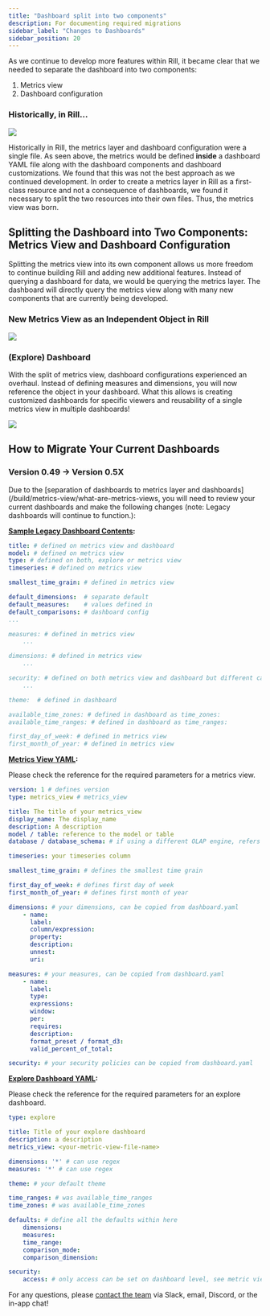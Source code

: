 ```yaml
---
title: "Dashboard split into two components"
description: For documenting required migrations
sidebar_label: "Changes to Dashboards"
sidebar_position: 20
---
```


As we continue to develop more features within Rill, it became clear that we needed to separate the dashboard into two components:
1. Metrics view
2. Dashboard configuration

### Historically, in Rill...

<img src='/img/concepts/metrics-view/old-dashboard.png' class='rounded-gif' />
<br />

Historically in Rill, the metrics layer and dashboard configuration were a single file. As seen above, the metrics would be defined **inside** a dashboard YAML file along with the dashboard components and dashboard customizations. We found that this was not the best approach as we continued development. In order to create a metrics layer in Rill as a first-class resource and not a consequence of dashboards, we found it necessary to split the two resources into their own files. Thus, the metrics view was born.

## Splitting the Dashboard into Two Components: Metrics View and Dashboard Configuration

Splitting the metrics view into its own component allows us more freedom to continue building Rill and adding new additional features. Instead of querying a dashboard for data, we would be querying the metrics layer. The dashboard will directly query the metrics view along with many new components that are currently being developed.

### New Metrics View as an Independent Object in Rill

<img src='/img/concepts/metrics-view/metrics-view-components.png' class='rounded-gif' />
<br />

### (Explore) Dashboard

With the split of metrics view, dashboard configurations experienced an overhaul. Instead of defining measures and dimensions, you will now reference the object in your dashboard. What this allows is creating customized dashboards for specific viewers and reusability of a single metrics view in multiple dashboards!

<img src='/img/concepts/metrics-view/explore-dashboard.png' class='rounded-gif' />
<br />

## How to Migrate Your Current Dashboards

### Version 0.49 → Version 0.5X

Due to the [separation of dashboards to metrics layer and dashboards](/build/metrics-view/what-are-metrics-views, you will need to review your current dashboards and make the following changes (note: Legacy dashboards will continue to function.):

**[Sample Legacy Dashboard Contents](https://docs.rilldata.com/reference/project-files/explore-dashboards):**

```yaml
title: # defined on metrics view and dashboard
model: # defined on metrics view
type: # defined on both, explore or metrics view
timeseries: # defined on metrics view

smallest_time_grain: # defined in metrics view

default_dimensions:  # separate default
default_measures:    # values defined in
default_comparisons: # dashboard config
...

measures: # defined in metrics view
    ...

dimensions: # defined in metrics view
    ...

security: # defined on both metrics view and dashboard but different capabilities
    ...

theme:  # defined in dashboard

available_time_zones: # defined in dashboard as time_zones:
available_time_ranges: # defined in dashboard as time_ranges:

first_day_of_week: # defined in metrics view
first_month_of_year: # defined in metrics view
```

**[Metrics View YAML](/reference/project-files/metrics-views):**

Please check the reference for the required parameters for a metrics view.

```yaml
version: 1 # defines version 
type: metrics_view # metrics_view

title: The title of your metrics_view
display_name: The display_name
description: A description
model / table: reference to the model or table
database / database_schema: # if using a different OLAP engine, refers to database and schema (usually not required)

timeseries: your timeseries column

smallest_time_grain: # defines the smallest time grain 

first_day_of_week: # defines first day of week
first_month_of_year: # defines first month of year

dimensions: # your dimensions, can be copied from dashboard.yaml
    - name:
      label:
      column/expression:
      property:
      description:
      unnest:
      uri:

measures: # your measures, can be copied from dashboard.yaml
    - name:
      label:
      type:
      expressions:
      window:
      per:
      requires:
      description:
      format_preset / format_d3:
      valid_percent_of_total:

security: # your security policies can be copied from dashboard.yaml
```

**[Explore Dashboard YAML](/reference/project-files/explore-dashboards):**

Please check the reference for the required parameters for an explore dashboard.

```yaml
type: explore

title: Title of your explore dashboard
description: a description
metrics_view: <your-metric-view-file-name>

dimensions: '*' # can use regex
measures: '*' # can use regex

theme: # your default theme

time_ranges: # was available_time_ranges
time_zones: # was available_time_zones

defaults: # define all the defaults within here
    dimensions:
    measures:
    time_range:
    comparison_mode:
    comparison_dimension:

security:
    access: # only access can be set on dashboard level, see metric view for detailed access policy
```

For any questions, please [contact the team](https://docs.rilldata.com/contact) via Slack, email, Discord, or the in-app chat!